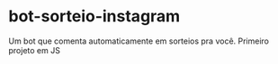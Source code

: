 # bot-sorteio-instagram
Um bot que comenta automaticamente em sorteios pra você.
Primeiro projeto em JS
